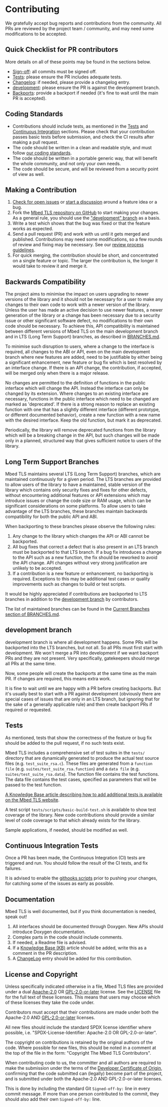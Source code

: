 Contributing
============
We gratefully accept bug reports and contributions from the community. All PRs are reviewed by the project team / community, and may need some modifications to
be accepted.

Quick Checklist for PR contributors
-----------------------------------
More details on all of these points may be found in the sections below.

- [Sign-off](#license-and-copyright): all commits must be signed off.
- [Tests](#tests): please ensure the PR includes adequate tests.
- [Changelog](#documentation): if needed, please provide a changelog entry.
- [development](#development-branch): please ensure the PR is against the development branch.
- [Backports](#long-term-support-branches): provide a backport if needed (it's fine to wait until the main PR is accepted).

Coding Standards
----------------
- Contributions should include tests, as mentioned in the [Tests](#tests) and [Continuous Integration](#continuous-integration-tests) sections. Please check that your contribution passes basic tests before submission, and check the CI results after making a pull request.
- The code should be written in a clean and readable style, and must follow [our coding standards](https://mbed-tls.readthedocs.io/en/latest/kb/development/mbedtls-coding-standards/).
- The code should be written in a portable generic way, that will benefit the whole community, and not only your own needs.
- The code should be secure, and will be reviewed from a security point of view as well.

Making a Contribution
---------------------
1. [Check for open issues](https://github.com/Mbed-TLS/mbedtls/issues) or [start a discussion](https://lists.trustedfirmware.org/mailman3/lists/mbed-tls.lists.trustedfirmware.org) around a feature idea or a bug.
1. Fork the [Mbed TLS repository on GitHub](https://github.com/Mbed-TLS/mbedtls) to start making your changes. As a general rule, you should use the ["development" branch](https://github.com/Mbed-TLS/mbedtls/tree/development) as a basis.
1. Write a test which shows that the bug was fixed or that the feature works as expected.
1. Send a pull request (PR) and work with us until it gets merged and published. Contributions may need some modifications, so a few rounds of review and fixing may be necessary. See our [review process guidelines](https://mbed-tls.readthedocs.io/en/latest/reviews/review-for-contributors/).
1. For quick merging, the contribution should be short, and concentrated on a single feature or topic. The larger the contribution is, the longer it would take to review it and merge it.

Backwards Compatibility
-----------------------

The project aims to minimise the impact on users upgrading to newer versions of the library and it should not be necessary for a user to make any changes to their own code to work with a newer version of the library. Unless the user has made an active decision to use newer features, a newer generation of the library or a change has been necessary due to a security issue or other significant software defect, no modifications to their own code should be necessary. To achieve this, API compatibility is maintained between different versions of Mbed TLS on the main development branch and in LTS (Long Term Support) branches, as described in [BRANCHES.md](BRANCHES.md).

To minimise such disruption to users, where a change to the interface is required, all changes to the ABI or API, even on the main development branch where new features are added, need to be justifiable by either being a significant enhancement, new feature or bug fix which is best resolved by an interface change. If there is an API change, the contribution, if accepted, will be merged only when there is a major release.

No changes are permitted to the definition of functions in the public interface which will change the API. Instead the interface can only be changed by its extension. Where changes to an existing interface are necessary, functions in the public interface which need to be changed are marked as 'deprecated'. If there is a strong reason to replace an existing function with one that has a slightly different interface (different prototype, or different documented behavior), create a new function with a new name with the desired interface. Keep the old function, but mark it as deprecated.

Periodically, the library will remove deprecated functions from the library which will be a breaking change in the API, but such changes will be made only in a planned, structured way that gives sufficient notice to users of the library.

Long Term Support Branches
--------------------------
Mbed TLS maintains several LTS (Long Term Support) branches, which are maintained continuously for a given period. The LTS branches are provided to allow users of the library to have a maintained, stable version of the library which contains only security fixes and fixes for other defects, without encountering additional features or API extensions which may introduce issues or change the code size or RAM usage, which can be significant considerations on some platforms. To allow users to take advantage of the LTS branches, these branches maintain backwards compatibility for both the public API and ABI.

When backporting to these branches please observe the following rules:

1. Any change to the library which changes the API or ABI cannot be backported.
1. All bug fixes that correct a defect that is also present in an LTS branch must be backported to that LTS branch. If a bug fix introduces a change to the API such as a new function, the fix should be reworked to avoid the API change. API changes without very strong justification are unlikely to be accepted.
1. If a contribution is a new feature or enhancement, no backporting is required. Exceptions to this may be additional test cases or quality improvements such as changes to build or test scripts.

It would be highly appreciated if contributions are backported to LTS branches in addition to the [development branch](https://github.com/Mbed-TLS/mbedtls/tree/development) by contributors.

The list of maintained branches can be found in the [Current Branches section
of BRANCHES.md](BRANCHES.md#current-branches).

development branch
------------------

development branch is where all development happens. Some PRs will be backported into the LTS branches, but not all. So all PRs must first start with development. We won't merge a PR into development if we want backport PRs and they are not present. Very specifically, gatekeepers should merge all PRs at the same time. 

Now, some people will create the backports at the same time as the main PR. If changes are required, this means extra work.

It is fine to wait until we are happy with a PR before creating backports. But it's usually best to start with a PR against development (obviously there are special cases of issues that are only in an LTS branch, but ignoring that for the sake of a generally applicable rule) and then create backport PRs if required or requested. 

Tests
-----
As mentioned, tests that show the correctness of the feature or bug fix should be added to the pull request, if no such tests exist.

Mbed TLS includes a comprehensive set of test suites in the `tests/` directory that are dynamically generated to produce the actual test source files (e.g. `test_suite_rsa.c`). These files are generated from a `function file` (e.g. `suites/test_suite_rsa.function`) and a `data file` (e.g. `suites/test_suite_rsa.data`). The function file contains the test functions. The data file contains the test cases, specified as parameters that will be passed to the test function.

[A Knowledge Base article describing how to add additional tests is available on the Mbed TLS website](https://mbed-tls.readthedocs.io/en/latest/kb/development/test_suites/).

A test script `tests/scripts/basic-build-test.sh` is available to show test coverage of the library. New code contributions should provide a similar level of code coverage to that which already exists for the library.

Sample applications, if needed, should be modified as well.

Continuous Integration Tests
----------------------------
Once a PR has been made, the Continuous Integration (CI) tests are triggered and run. You should follow the result of the CI tests, and fix failures.

It is advised to enable the [githooks scripts](https://github.com/Mbed-TLS/mbedtls/tree/development/tests/git-scripts) prior to pushing your changes, for catching some of the issues as early as possible.

Documentation
-------------
Mbed TLS is well documented, but if you think documentation is needed, speak out!

1. All interfaces should be documented through Doxygen. New APIs should introduce Doxygen documentation.
1. Complex parts in the code should include comments.
1. If needed, a Readme file is advised.
1. If a [Knowledge Base (KB)](https://mbed-tls.readthedocs.io/en/latest/kb/) article should be added, write this as a comment in the PR description.
1. A [ChangeLog](https://github.com/Mbed-TLS/mbedtls/blob/development/ChangeLog.d/00README.md) entry should be added for this contribution.

License and Copyright
---------------------

Unless specifically indicated otherwise in a file, Mbed TLS files are provided under a dual [Apache-2.0](https://spdx.org/licenses/Apache-2.0.html) OR [GPL-2.0-or-later](https://spdx.org/licenses/GPL-2.0-or-later.html) license. See the [LICENSE](LICENSE) file for the full text of these licenses. This means that users may choose which of these licenses they take the code under.

Contributors must accept that their contributions are made under both the Apache-2.0 AND [GPL-2.0-or-later](https://spdx.org/licenses/GPL-2.0-or-later.html) licenses.

All new files should include the standard SPDX license identifier where possible, i.e. "SPDX-License-Identifier: Apache-2.0 OR GPL-2.0-or-later".

The copyright on contributions is retained by the original authors of the code. Where possible for new files, this should be noted in a comment at the top of the file in the form: "Copyright The Mbed TLS Contributors".

When contributing code to us, the committer and all authors are required to make the submission under the terms of the [Developer Certificate of Origin](dco.txt), confirming that the code submitted can (legally) become part of the project, and is submitted under both the Apache-2.0 AND GPL-2.0-or-later licenses.

This is done by including the standard Git `Signed-off-by:` line in every commit message. If more than one person contributed to the commit, they should also add their own `Signed-off-by:` line.
